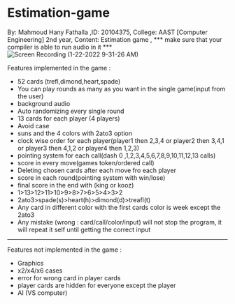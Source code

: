 # Estimation-game
By: Mahmoud Hany Fathalla ,ID: 20104375, College: AAST [Computer Engineering] 2nd year, Content: Estimation game , *** make sure that your compiler is able to run audio in it ***
![Screen Recording (1-22-2022 9-31-26 AM)](https://user-images.githubusercontent.com/87129311/150630287-bbd1a9f2-cd80-4b97-88cc-f7ed31097141.gif)

Features implemented in the game :
- 52 cards (trefl,dimond,heart,spade)
- You can play rounds as many as you want in the single game(input from the user)
- background audio
- Auto randomizing every single round
- 13 cards for each player (4 players)
- Avoid case
- suns and the 4 colors with 2ato3 option
- clock wise order for each player(player1 then 2,3,4 or player2 then 3,4,1 or player3 then 4,1,2 or player4 then 1,2,3)
- pointing system for each call(dash 0 ,1,2,3,4,5,6,7,8,9,10,11,12,13 calls)
- score in every move(games token/ordered call)
- Deleting chosen cards after each move fro each player
- score in each round(pointing system with win/lose)
- final score in  the end with (king or kooz)
- 1>13>12>11>10>9>8>7>6>5>4>3>2
- 2ato3>spade(s)>heart(h)>dimond(d)>treafl(t)
- Any card in different color with the first cards color is week except the 2ato3 
- Any mistake (wrong : card/call/color/input) will not stop the program, it will repeat it self until getting the correct input
-------------------------------------------------------------------------------------------------------------------------------------
Features not implemented in the game :
- Graphics
- x2/x4/x6 cases
- error for wrong card in player cards
- player cards are hidden for everyone except the player
- AI (VS computer)




